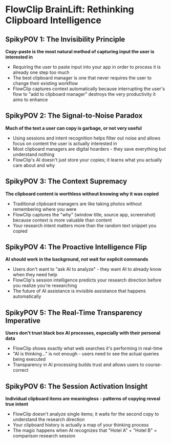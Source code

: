 # FlowClip BrainLift: Rethinking Clipboard Intelligence

## SpikyPOV 1: The Invisibility Principle
**Copy-paste is the most natural method of capturing input the user is interested in**
- Requiring the user to paste input into your app in order to process it is already one step too much
- The best clipboard manager is one that never requires the user to change their existing workflow
- FlowClip captures context automatically because interrupting the user's flow to "add to clipboard manager" destroys the very productivity it aims to enhance

## SpikyPOV 2: The Signal-to-Noise Paradox
**Much of the text a user can copy is garbage, or not very useful**
- Using sessions and intent recognition helps filter out noise and allows focus on content the user is actually interested in
- Most clipboard managers are digital hoarders - they save everything but understand nothing
- FlowClip's AI doesn't just store your copies; it learns what you actually care about and why

## SpikyPOV 3: The Context Supremacy
**The clipboard content is worthless without knowing why it was copied**
- Traditional clipboard managers are like taking photos without remembering where you were
- FlowClip captures the "why" (window title, source app, screenshot) because context is more valuable than content
- Your research intent matters more than the random text snippet you copied

## SpikyPOV 4: The Proactive Intelligence Flip
**AI should work in the background, not wait for explicit commands**
- Users don't want to "ask AI to analyze" - they want AI to already know when they need help
- FlowClip's session intelligence predicts your research direction before you realize you're researching
- The future of AI assistance is invisible assistance that happens automatically

## SpikyPOV 5: The Real-Time Transparency Imperative
**Users don't trust black box AI processes, especially with their personal data**
- FlowClip shows exactly what web searches it's performing in real-time
- "AI is thinking..." is not enough - users need to see the actual queries being executed
- Transparency in AI processing builds trust and allows users to course-correct

## SpikyPOV 6: The Session Activation Insight
**Individual clipboard items are meaningless - patterns of copying reveal true intent**
- FlowClip doesn't analyze single items; it waits for the second copy to understand the research direction
- Your clipboard history is actually a map of your thinking process
- The magic happens when AI recognizes that "Hotel A" + "Hotel B" = comparison research session

